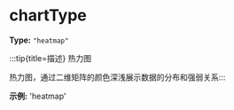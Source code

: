 # chartType

**Type:** `"heatmap"`

:::tip{title=描述}
热力图



热力图，通过二维矩阵的颜色深浅展示数据的分布和强弱关系:::


 

**示例:**
'heatmap'


 

